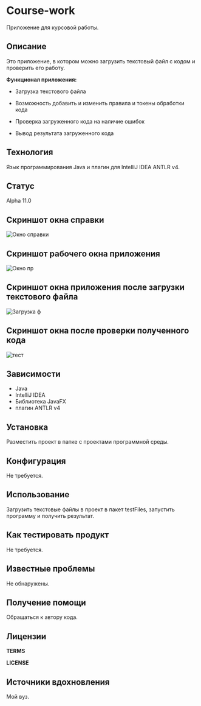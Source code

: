 # Course-work

Приложение для курсовой работы.

**Описание**
---
Это приложение, в котором можно загрузить текстовый файл с кодом и проверить его работу.

**Функционал приложения:**

- Загрузка текстового файла

- Возможность добавить и изменить правила и токены обработки кода

- Проверка загруженного кода на наличие ошибок

- Вывод результата загруженного кода

**Технология**
---
Язык программирования Java и плагин для IntelliJ IDEA ANTLR v4.

**Статус**
---
Alpha 11.0

Скриншот окна справки
---
![Окно справки](https://user-images.githubusercontent.com/85519603/138089085-260ab6cd-3a91-4994-bdb7-fc51b5e074a8.PNG)


Скриншот рабочего окна приложения
---
![Окно пр](https://user-images.githubusercontent.com/85519603/138089155-465e079d-9518-4c0a-ae57-19e26623a1de.PNG)


Скриншот окна приложения после загрузки текстового файла
---
![Загрузка ф](https://user-images.githubusercontent.com/85519603/138089200-59a3392a-76f3-4bb2-bd11-b5c1e9b6a7d5.PNG)


Скриншот окна после проверки полученного кода
---
![тест](https://user-images.githubusercontent.com/85519603/138089254-93dafb51-ca6d-41c5-958c-43bcdf7a76e0.PNG)


**Зависимости**
---
- Java
- IntelliJ IDEA
- Библиотека JavaFX
- плагин ANTLR v4

**Установка**
---
Разместить проект в папке с проектами программной среды.

**Конфигурация**
---
Не требуется.

**Использование**
---
Загрузить текстовые файлы в проект в пакет testFiles, запустить программу и получить результат.

**Как тестировать продукт**
---
Не требуется.

**Известные проблемы**
---
Не обнаружены.

**Получение помощи**
---
Обращаться к автору кода.

**Лицензии**
---
**TERMS**

**LICENSE**

**Источники вдохновления**
---
Мой вуз.
